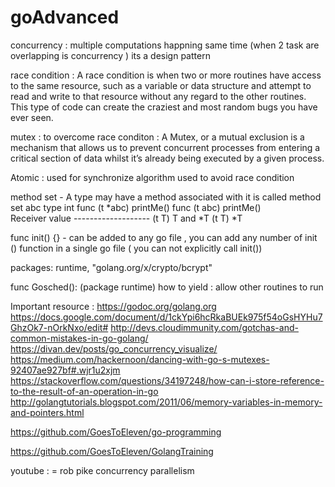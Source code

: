 # goAdvanced

concurrency : multiple computations happning same time (when 2 task are overlapping is concurrency )  its a design pattern

race condition : 
A race condition is when two or more routines have access to the same resource, such as a variable or data structure and attempt to read and write to that resource without any regard to the other routines. This type of code can create the craziest and most random bugs you have ever seen. 

mutex : to overcome race conditon :
A Mutex, or a mutual exclusion is a mechanism that allows us to prevent concurrent processes from entering a critical section of data whilst it’s already being executed by a given process.

Atomic : used for synchronize algorithm used to avoid race condition
    
method set -  A type may have a method associated with it is called method set 
            abc type int 
            func (t *abc) printMe() 
            func (t abc) printMe()  
            Receiver  value 
            -------------------
            (t T)      T and *T
            (t T)         *T

func init() {} - can be added to any go file , you can add any number of init () function in a single go file ( you can not explicitly call init()) 

packages: runtime, "golang.org/x/crypto/bcrypt"

func Gosched(): (package runtime)
how to yield : allow other routines to run  








Important resource :
https://godoc.org/golang.org
https://docs.google.com/document/d/1ckYpi6hcRkaBUEk975f54oGsHYHu7GhzOk7-nOrkNxo/edit#
http://devs.cloudimmunity.com/gotchas-and-common-mistakes-in-go-golang/
https://divan.dev/posts/go_concurrency_visualize/
https://medium.com/hackernoon/dancing-with-go-s-mutexes-92407ae927bf#.wjr1u2xjm
https://stackoverflow.com/questions/34197248/how-can-i-store-reference-to-the-result-of-an-operation-in-go
http://golangtutorials.blogspot.com/2011/06/memory-variables-in-memory-and-pointers.html

https://github.com/GoesToEleven/go-programming

https://github.com/GoesToEleven/GolangTraining


youtube : = rob pike concurrency parallelism

